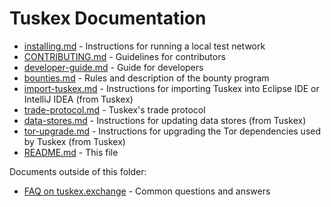 # Tuskex Documentation

- [installing.md](installing.md ) - Instructions for running a local test network
- [CONTRIBUTING.md](CONTRIBUTING.md) - Guidelines for contributors
- [developer-guide.md](developer-guide.md) - Guide for developers
- [bounties.md](bounties.md) - Rules and description of the bounty program
- [import-tuskex.md](import-tuskex.md) - Instructions for importing Tuskex into Eclipse IDE or IntelliJ IDEA (from Tuskex)
- [trade-protocol.md](trade_protocol/trade-protocol.md) - Tuskex's trade protocol
- [data-stores.md](data-stores.md) - Instructions for updating data stores (from Tuskex)
- [tor-upgrade.md](tor-upgrade.md) - Instructions for upgrading the Tor dependencies used by Tuskex (from Tuskex)
- [README.md](README.md) - This file

Documents outside of this folder:

- [FAQ on tuskex.exchange](https://tuskex.exchange/faq/) - Common questions and answers
